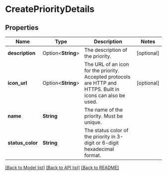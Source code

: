 # CreatePriorityDetails

## Properties

Name | Type | Description | Notes
------------ | ------------- | ------------- | -------------
**description** | Option<**String**> | The description of the priority. | [optional]
**icon_url** | Option<**String**> | The URL of an icon for the priority. Accepted protocols are HTTP and HTTPS. Built in icons can also be used. | [optional]
**name** | **String** | The name of the priority. Must be unique. | 
**status_color** | **String** | The status color of the priority in 3-digit or 6-digit hexadecimal format. | 

[[Back to Model list]](../README.md#documentation-for-models) [[Back to API list]](../README.md#documentation-for-api-endpoints) [[Back to README]](../README.md)


